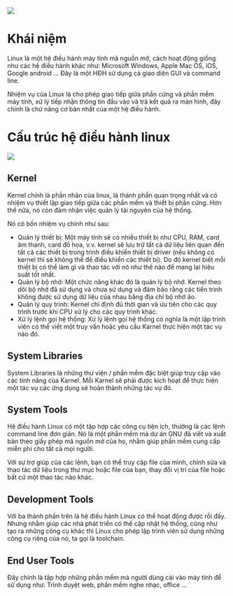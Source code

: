 <img src="https://freetuts.net/upload/tut_post/images/2015/06/26/423/linux-la-gi.JPG">

# Khái niệm 
Linux là một hệ điều hành máy tính mã nguồn mở, cách hoạt động giống như các hệ điều hành khác như: Microsoft Windows, Apple Mac OS, iOS, Google android ... Đây là một HĐH sử dụng cả giao diện GUI và command line.

Nhiệm vụ của Linux là cho phép giao tiếp giữa phần cứng và phần mềm máy tính, xử lý tiếp nhận thông tin đầu vào và trả kết quả ra màn hình, đây chính là chứ năng cơ bản nhất của một hệ điều hành.

# Cấu trúc hệ điều hành linux
<img src="https://freetuts.net/upload/tut_post/images/2015/06/26/423/cau-truc-linux.png">

## Kernel 
Kernel chính là phần nhân của linux, là thành phần quan trọng nhất và có nhiệm vụ thiết lập giao tiếp giữa các phần mềm và thiết bị phần cứng. Hơn thế nữa, nó còn đảm nhận việc quản lý tài nguyên của hệ thống.

Nó có bốn nhiệm vụ chính như sau:
- Quản lý thiết bị: Một máy tính sẽ có nhiều thiết bị như CPU, RAM, card âm thanh, card đồ họa, v.v. kernel sẽ lưu trữ tất cả dữ liệu liên quan đến tất cả các thiết bị trong trình điều khiển thiết bị driver (nếu không có kernel thì sẽ không thể để điều khiển các thiết bị). Do đó kernel biết mỗi thiết bị có thể làm gì và thao tác với nó như thế nào để mang lại hiệu suất tốt nhất.
- Quản lý bộ nhớ: Một chức năng khác đó là quản lý bộ nhớ. Kernel theo dõi bộ nhớ đã sử dụng và chưa sử dụng và đảm bảo rằng các tiến trình không được sử dụng dữ liệu của nhau bằng địa chỉ bộ nhớ ảo.
- Quản lý quy trình: Kernel chỉ định đủ thời gian và ưu tiên cho các quy trình trước khi CPU xử lý cho các quy trình khác.
- Xử lý lệnh gọi hệ thống: Xử lý lệnh gọi hệ thống có nghĩa là một lập trình viên có thể viết một truy vấn hoặc yêu cầu Karnel thực hiện một tác vụ nào đó.

## System Libraries
System Libraries là những thư viện / phần mềm đặc biệt giúp truy cập vào các tính năng của Karnel. Mỗi Karnel sẽ phải được kích hoạt để thực hiện một tác vụ các ứng dụng sẽ hoàn thành những tác vụ đó.

## System Tools
Hệ điều hành Linux có một tập hợp các công cụ tiện ích, thường là các lệnh command line đơn giản. Nó là một phần mềm mà dự án GNU đã viết và xuất bản theo giấy phép mã nguồn mở của họ, nhằm giúp phần mềm cung cấp miễn phí cho tất cả mọi người.

Với sự trợ giúp của các lệnh, bạn có thể truy cập file của mình, chỉnh sửa và thao tác dữ liệu trong thư mục hoặc file của bạn, thay đổi vị trí của file hoặc bất cứ một thao tác nào khác.
## Development Tools
Với ba thành phần trên là hệ điều hành Linux có thể hoạt động được rồi đấy. Nhưng nhằm giúp các nhà phát triển có thể cập nhật hệ thống, cũng như tạo ra những công cụ khác thì Linux cho phép lập trình viên sử dụng những công cụ riêng của nó, ta gọi là toolchain.

## End User Tools
Đây chính là tập hợp những phần mềm mà người dùng cài vào máy tính để sử dụng như: Trình duyệt web, phần mềm nghe nhạc, office ...
